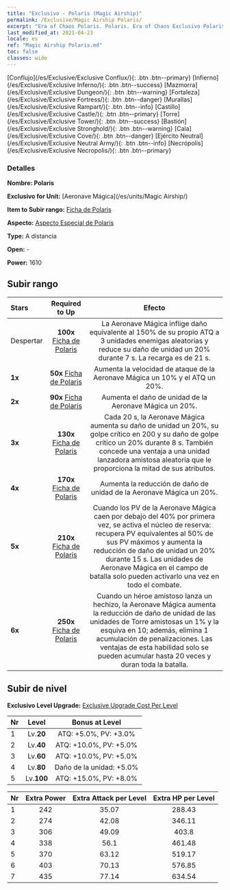 ```yaml
---
title: "Exclusivo - Polaris (Magic Airship)"
permalink: /Exclusive/Magic Airship Polaris/
excerpt: "Era of Chaos Polaris. Polaris. Era of Chaos Exclusivo Polaris. Aeronave Mágica Exclusivo."
last_modified_at: 2021-04-23
locale: es
ref: "Magic Airship Polaris.md"
toc: false
classes: wide
---
```

 [Conflujo](/es/Exclusive/Exclusive Conflux/){: .btn .btn--primary} [Infierno](/es/Exclusive/Exclusive Inferno/){: .btn .btn--success} [Mazmorra](/es/Exclusive/Exclusive Dungeon/){: .btn .btn--warning} [Fortaleza](/es/Exclusive/Exclusive Fortress/){: .btn .btn--danger} [Murallas](/es/Exclusive/Exclusive Rampart/){: .btn .btn--info} [Castillo](/es/Exclusive/Exclusive Castle/){: .btn .btn--primary} [Torre](/es/Exclusive/Exclusive Tower/){: .btn .btn--success} [Bastión](/es/Exclusive/Exclusive Stronghold/){: .btn .btn--warning} [Cala](/es/Exclusive/Exclusive Cove/){: .btn .btn--danger} [Ejército Neutral](/es/Exclusive/Exclusive Neutral Army/){: .btn .btn--info} [Necrópolis](/es/Exclusive/Exclusive Necropolis/){: .btn .btn--primary} 

### Detalles
 **Nombre: Polaris** 

 **Exclusivo for Unit:** [Aeronave Mágica](/es/units/Magic Airship/) 

 **Item to Subir rango:** [Ficha de Polaris](/ItemsES/con_989/)

 **Aspecto:** [Aspecto Especial de Polaris](/ItemsES/con_657/)

 **Type:** A distancia

 **Open:** -

 **Power:** 1610

## Subir rango

  |     Stars    |  Required to Up | Efecto |
  |:-------------|:---------------:|:---------------:|
  |  Despertar  | **100x** [Ficha de Polaris](/ItemsES/con_989/) | La Aeronave Mágica inflige daño equivalente al 150% de su propio ATQ a 3 unidades enemigas aleatorias y reduce su daño de unidad un 20% durante 7 s. La recarga es de 21 s. |
  | **1x** <i class="fas fa-star"/> | **50x** [Ficha de Polaris](/ItemsES/con_989/) | Aumenta la velocidad de ataque de la Aeronave Mágica un 10% y el ATQ un 20%. |
  | **2x** <i class="fas fa-star"/> | **90x** [Ficha de Polaris](/ItemsES/con_989/) | Aumenta el daño de unidad de la Aeronave Mágica un 20%. |
  | **3x** <i class="fas fa-star"/> | **130x** [Ficha de Polaris](/ItemsES/con_989/) | Cada 20 s, la Aeronave Mágica aumenta su daño de unidad un 20%, su golpe crítico en 200 y su daño de golpe crítico un 20% durante 8 s. También concede una ventaja a una unidad lanzadora amistosa aleatoria que le proporciona la mitad de sus atributos. |
  | **4x** <i class="fas fa-star"/> | **170x** [Ficha de Polaris](/ItemsES/con_989/) | Aumenta la reducción de daño de unidad de la Aeronave Mágica un 20%. |
  | **5x** <i class="fas fa-star"/> | **210x** [Ficha de Polaris](/ItemsES/con_989/) | Cuando los PV de la Aeronave Mágica caen por debajo del 40% por primera vez, se activa el núcleo de reserva: recupera PV equivalentes al 50% de sus PV máximos y aumenta la reducción de daño de unidad un 20% durante 15 s. Las unidades de Aeronave Mágica en el campo de batalla solo pueden activarlo una vez en todo el combate. |
  | **6x** <i class="fas fa-star"/> | **250x** [Ficha de Polaris](/ItemsES/con_989/) | Cuando un héroe amistoso lanza un hechizo, la Aeronave Mágica aumenta la reducción de daño de unidad de las unidades de Torre amistosas un 1% y la esquiva en 10; además, elimina 1 acumulación de penalizaciones. Las ventajas de esta habilidad solo se pueden acumular hasta 20 veces y duran toda la batalla. |


## Subir de nivel
 **Exclusivo Level Upgrade:** [Exclusive Upgrade Cost Per Level](/Exclusive/ExclusiveUpgradeCostPerLevel/)

  |  Nr  |   Level  | Bonus at Level |
  |:-----|:--------:|:--------------:|
  | 1 | Lv.**20** | ATQ: +5.0%, PV: +3.0% |
  | 2 | Lv.**40** | ATQ: +10.0%, PV: +5.0% |
  | 3 | Lv.**60** | ATQ: +10.0%, PV: +5.0% |
  | 4 | Lv.**80** | Daño de la unidad: +5.0% |
  | 5 | Lv.**100** | ATQ: +15.0%, PV: +8.0% |


  |  Nr  |  Extra Power | Extra Attack per Level | Extra HP per Level |
  |:-----|:--------:|:--------:|:--------:|
  | 1 | 242 | 35.07 | 288.43 |
  | 2 | 274 | 42.08 | 346.11 |
  | 3 | 306 | 49.09 | 403.8 |
  | 4 | 338 | 56.1 | 461.48 |
  | 5 | 370 | 63.12 | 519.17 |
  | 6 | 403 | 70.13 | 576.85 |
  | 7 | 435 | 77.14 | 634.54 |


